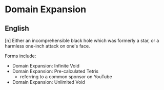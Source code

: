 # Domain Expansion
## English

[n] Either an incomprehensible black hole which was formerly a star, or a harmless one-inch attack on one's face.

Forms include:

* Domain Expansion: Infinite Void
* Domain Expansion: Pre-calculated Tetris
  * referring to a common sponsor on YouTube
* Domain Expansion: Unlimited Void